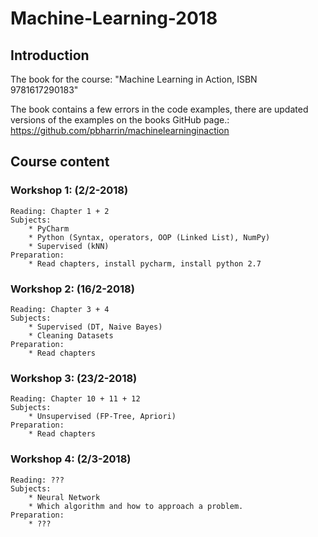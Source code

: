# Machine-Learning-2018

## Introduction
The book for the course: "Machine Learning in Action, ISBN 9781617290183"

The book contains a few errors in the code examples, there are updated versions of the examples on the books GitHub page.: 
https://github.com/pbharrin/machinelearninginaction


## Course content
### Workshop 1: (2/2-2018)
    Reading: Chapter 1 + 2
    Subjects:
        * PyCharm
        * Python (Syntax, operators, OOP (Linked List), NumPy)
        * Supervised (kNN)
    Preparation:
        * Read chapters, install pycharm, install python 2.7


### Workshop 2: (16/2-2018)
    Reading: Chapter 3 + 4
    Subjects:
        * Supervised (DT, Naive Bayes)
        * Cleaning Datasets
    Preparation:
        * Read chapters


### Workshop 3: (23/2-2018)
    Reading: Chapter 10 + 11 + 12
    Subjects:
        * Unsupervised (FP-Tree, Apriori)
    Preparation:
        * Read chapters


### Workshop 4: (2/3-2018)
    Reading: ???
    Subjects:
        * Neural Network
        * Which algorithm and how to approach a problem.
    Preparation:
        * ???
